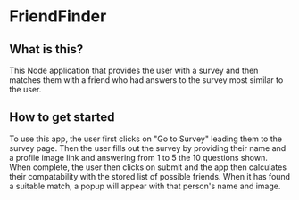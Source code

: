 # FriendFinder
## What is this?
This Node application that provides the user with a survey and then matches them with a friend who had answers to the survey most similar to the user.

## How to get started
To use this app, the user first clicks on "Go to Survey" leading them to the survey page. Then the user fills out the survey by providing their name and a profile image link and answering from 1 to 5 the 10 questions shown. When complete, the user then clicks on submit and the app then calculates their compatability with the stored list of possible friends. When it has found a suitable match, a popup will appear with that person's name and image.
